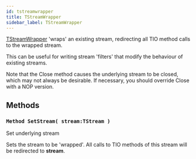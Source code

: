 ```yaml
---
id: tstreamwrapper
title: TStreamWrapper
sidebar_label: TStreamWrapper
---
```




[TStreamWrapper](../../brl/brl.stream/tstreamwrapper) 'wraps' an existing stream, redirecting all TIO method calls to the wrapped
stream.

This can be useful for writing stream 'filters' that modify the behaviour of existing
streams.

Note that the Close method causes the underlying stream to be closed, which may not always
be desirable. If necessary, you should override Close with a NOP version.


## Methods

### `Method SetStream( stream:TStream )`

Set underlying stream


Sets the stream to be 'wrapped'. All calls to TIO methods of this stream will be
redirected to <b>stream</b>.



